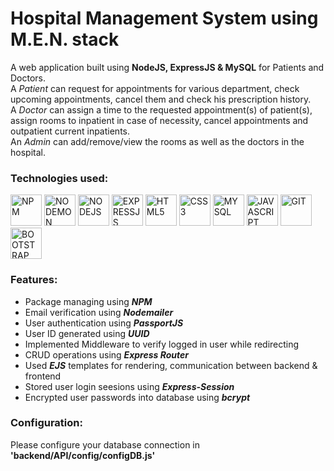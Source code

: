 # Hospital Management System using M.E.N. stack
A web application built using **NodeJS, ExpressJS &amp; MySQL** for Patients and Doctors.<br>
A _Patient_ can request for appointments for various department, check upcoming appointments, cancel them and check his prescription history.<br>
A _Doctor_ can assign a time to the requested appointment(s) of patient(s), assign rooms to inpatient in case of necessity, cancel appointments and outpatient current inpatients.<br>
An _Admin_ can add/remove/view the rooms as well as the doctors in the hospital.<br>
### Technologies used:
<img alt="NPM" title="NPM" src="https://simpleicons.org/icons/npm.svg" width="50"> <img alt="NODEMON" title="NODEMON" src="https://simpleicons.org/icons/nodemon.svg" width="50"> <img alt="NODEJS" title="NODEJS" src="https://simpleicons.org/icons/node-dot-js.svg" width="50"> <img alt="EXPRESSJS" title="EXPRESSJS" src="https://simpleicons.org/icons/express.svg" width="50"> <img alt="HTML5" title="HTML5" src="https://simpleicons.org/icons/html5.svg" width="50"> <img alt="CSS3" title="CSS3" src="https://simpleicons.org/icons/css3.svg" width="50"> <img alt="MYSQL" title="MYSQL" src="https://simpleicons.org/icons/mysql.svg" width="50"> <img alt="JAVASCRIPT" title="JS" src="https://simpleicons.org/icons/javascript.svg" width="50">  <img alt="GIT" title="GIT" src="https://simpleicons.org/icons/git.svg" width="50"> <img alt="BOOTSTRAP" title="BOOTSTRAP" src="https://simpleicons.org/icons/bootstrap.svg" width="50"> 
### Features:
- Package managing using _**NPM**_
- Email verification using _**Nodemailer**_
- User authentication using _**PassportJS**_
- User ID generated using _**UUID**_
- Implemented Middleware to verify logged in user while redirecting
- CRUD operations using _**Express Router**_
- Used _**EJS**_ templates for rendering, communication between backend &amp; frontend
- Stored user login seesions using _**Express-Session**_
- Encrypted user passwords into database using _**bcrypt**_
### Configuration:
Please configure your database connection in __'backend/API/config/configDB.js'__
